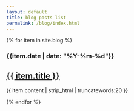 ```yaml
---
layout: default
title: blog posts list
permalink: /blog/index.html
---
```

{% for item in site.blog %}
<h3>{{item.date | date: "%Y-%m-%d"}}</h3>
<h2><a href="{{ item.url }}">{{ item.title }}</a></h2>
<p>{{ item.content | strip_html | truncatewords:20  }}</p>
{% endfor %}
